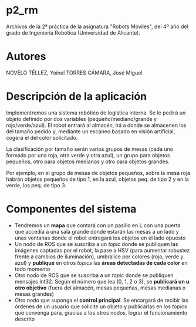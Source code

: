 # p2_rm
Archivos de la 2ª práctica de la asignatura "Robots Móviles", del 4º año del grado de Ingeniería Robótica (Universidad de Alicante).

# Autores
NOVELO TÉLLEZ, Yoinel
TORRES CÁMARA, José Miguel

# Descripción de la aplicación
Implementremos una sistema robótico de logística interna. Se le pedirá un objeto definido por dos variables (pequeño/mediano/grande y rojo/verde/azul). El robot entrará al almacén, irá a donde se almacenen los del tamaño pedido y, mediante un escaneo basado en visión artificial, cogerá el del color solicitado.

La clasificación por tamaño serán varios grupos de mesas (cada uno formado por una roja, otra verde y otra azul), un grupo para objetos pequeños, otro para objetos medianos y otro para objetos grandes.

Por ejemplo, en el grupo de mesas de objetos pequeños, sobre la mesa roja habrán objetos pequeños de tipo 1, en la azul, objetos peq. de tipo 2 y en la verde, los peq. de tipo 3.

# Componentes del sistema
* Tendremos un **mapa** que contará con un pasillo en L con una puerta que accedía a una sala grande donde estarán las mesas a un lado y unas ventanas donde el robot entregará los objetos en el lado opuesto
* Un nodo de ROS que se suscriba a un *topic* donde se publiquen las imágenes captadas por el robot, la pase a HSV (para aumentar robustez frente a cambios de iluminación), umbralice por colores (rojo, verde y azul) y **publique** en otros *topics* las **áreas detectadas de cada color** en todo momento
* Otro nodo de ROS que se suscriba a un *topic* donde se publiquen mensajes Int32. Según el número que lea (0, 1, 2 o 3), se **publicará un u otro objetivo** (fuera del almacén, mesas pequeñas, mesas medianas o mesas grandes)
* Otro nodo que suponga el **control principal**. Se encargará de recibir las órdenes de un usuario que solicite un objeto y publicarlas en los *topics* que convenga para, gracias a los otros nodos, lograr el funcionamiento descrito
